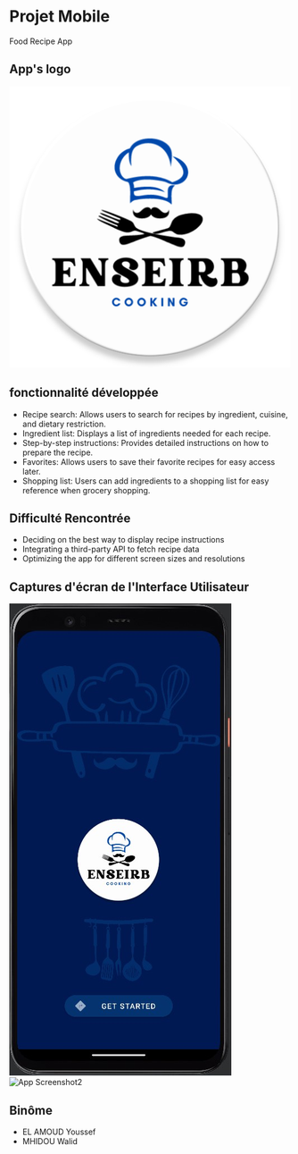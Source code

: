 # Projet Mobile
Food Recipe App

## App's logo
![App Logo](Screenshots/logo.png)

## fonctionnalité développée 
- Recipe search: Allows users to search for recipes by ingredient, cuisine, and dietary restriction.
- Ingredient list: Displays a list of ingredients needed for each recipe.
- Step-by-step instructions: Provides detailed instructions on how to prepare the recipe.
- Favorites: Allows users to save their favorite recipes for easy access later.
- Shopping list: Users can add ingredients to a shopping list for easy reference when grocery shopping.

## Difficulté Rencontrée
- Deciding on the best way to display recipe instructions
- Integrating a third-party API to fetch recipe data
- Optimizing the app for different screen sizes and resolutions

## Captures d'écran de l'Interface Utilisateur 
![App Screenshot1](Screenshots/login.jpg)
![App Screenshot2](screenshot2.jpg)

## Binôme
- EL AMOUD Youssef
- MHIDOU Walid
